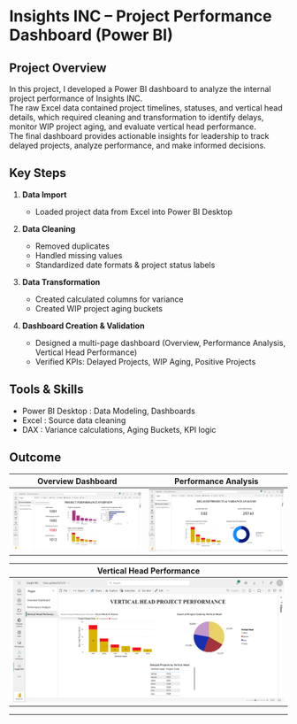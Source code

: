 # Insights INC – Project Performance Dashboard (Power BI)

## Project Overview
In this project, I developed a Power BI dashboard to analyze the internal project performance of Insights INC.  
The raw Excel data contained project timelines, statuses, and vertical head details, which required cleaning and transformation to identify delays, monitor WIP project aging, and evaluate vertical head performance.  
The final dashboard provides actionable insights for leadership to track delayed projects, analyze performance, and make informed decisions.

## Key Steps

1. **Data Import**  
   - Loaded project data from Excel into Power BI Desktop  

2. **Data Cleaning**  
   - Removed duplicates  
   - Handled missing values  
   - Standardized date formats & project status labels  

3. **Data Transformation**  
   - Created calculated columns for variance  
   - Created WIP project aging buckets  

4. **Dashboard Creation & Validation**  
   - Designed a multi-page dashboard (Overview, Performance Analysis, Vertical Head Performance)  
   - Verified KPIs: Delayed Projects, WIP Aging, Positive Projects

## Tools & Skills
   - Power BI Desktop : Data Modeling, Dashboards  
   - Excel : Source data cleaning  
   - DAX : Variance calculations, Aging Buckets, KPI logic

## Outcome
| Overview Dashboard | Performance Analysis |
|-------------------|----------------------|
| ![Overview](Dashboard_Screenshots/overview.png) | ![Performance](Dashboard_Screenshots/performance.png) |

| Vertical Head Performance |
|---------------------------|
| ![Vertical Head](Dashboard_Screenshots/vertical_head.png) |

---
